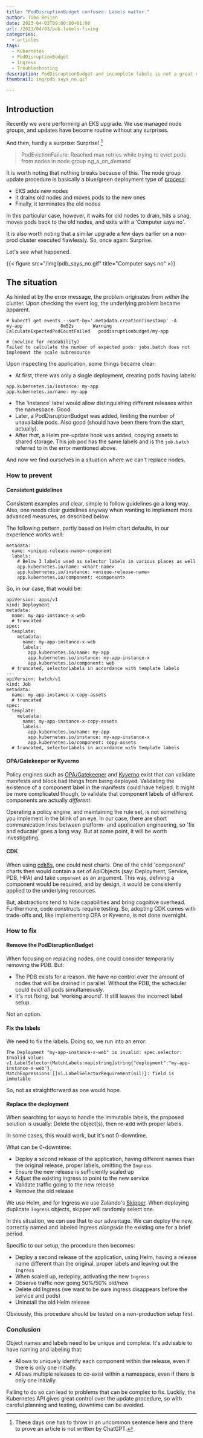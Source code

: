 ```yaml
---
title: "PodDisruptionBudget confused: Labels matter."
author: Tibo Beijen
date: 2023-04-03T09:00:00+01:00
url: /2023/04/03/pdb-labels-fixing
categories:
  - articles
tags:
  - Kubernetes
  - PodDisruptionBudget
  - Ingress
  - Troubleshooting
description: PodDisruptionBudget and incomplete labels is not a great combination. How to prevent this situation and how to fix it.
thumbnail: img/pdb_says_no.gif

---
```

## Introduction

Recently we were performing an EKS upgrade. We use managed node groups, and updates have become routine without any surprises.

And then, hardly a surprise: Surprise! [^footnote_real_writer]

> PodEvictionFailure: Reached max retries while trying to evict pods from nodes in node group ng_a_on_demand

It is worth noting that nothing breaks because of this. The node group update procedure is basically a blue/green deployment type of [process](https://docs.aws.amazon.com/eks/latest/userguide/managed-node-update-behavior.html): 

* EKS adds new nodes
* It drains old nodes and moves pods to the new ones
* Finally, it terminates the old nodes 

In this particular case, however, it waits for old nodes to drain, hits a snag, moves pods back to the old nodes, and exits with a 'Computer says no'.

It is also worth noting that a similar upgrade a few days earlier on a non-prod cluster executed flawlessly. So, once again: Surprise.

Let's see what happened.

{{< figure src="/img/pdb_says_no.gif" title="Computer says no" >}}
## The situation

As hinted at by the error message, the problem originates from _within_ the cluster. Upon checking the event log, the underlying problem became apparent.

```
# kubectl get events --sort-by='.metadata.creationTimestamp' -A
my-app              8m52s       Warning   CalculateExpectedPodCountFailed   poddisruptionbudget/my-app

# (newline for readability)
Failed to calculate the number of expected pods: jobs.batch does not implement the scale subresource
```

Upon inspecting the application, some things became clear:

* At first, there was only a single deployment, creating pods having labels:

```
app.kubernetes.io/instance: my-app
app.kubernetes.io/name: my-app
```

* The 'instance' label would allow distinguishing different releases within the namespace. Good.
* Later, a PodDisruptionBudget was added, limiting the number of unavailable pods. Also good (should have been there from the start, actually).
* After _that_, a Helm pre-update hook was added, copying assets to shared storage. This job pod has the same labels and is the `job.batch` referred to in the error mentioned above.

And now we find ourselves in a situation where we can't replace nodes.

### How to prevent

#### Consistent guidelines

Consistent examples and clear, simple to follow guidelines go a long way. Also, one needs clear guidelines anyway when wanting to implement more advanced measures, as described below.

The following pattern, partly based on Helm chart defaults, in our experience works well:

```
metadata:
  name: <unique-release-name>-component
  labels:
    # Below 3 labels used as selector labels in various places as well
    app.kubernetes.io/name: <chart-name>
    app.kubernetes.io/instance: <unique-release-name>
    app.kubernetes.io/component: <component>
```

So, in our case, that would be:

```
apiVersion: apps/v1
kind: Deployment
metadata:
  name: my-app-instance-x-web
  # truncated
spec:
  template:
    metadata:
      name: my-app-instance-x-web
      labels:
        app.kubernetes.io/name: my-app
        app.kubernetes.io/instance: my-app-instance-x
        app.kubernetes.io/component: web
  # truncated, selectorLabels in accordance with template labels
---
apiVersion: batch/v1
kind: Job
metadata:
  name: my-app-instance-x-copy-assets
  # truncated
spec:
  template:
    metadata:
      name: my-app-instance-x-copy-assets
      labels:
        app.kubernetes.io/name: my-app
        app.kubernetes.io/instance: my-app-instance-x
        app.kubernetes.io/component: copy-assets
  # truncated, selectorLabels in accordance with template labels
```


#### OPA/Gatekeeper or Kyverno

Policy engines such as [OPA/Gatekeeper](https://github.com/open-policy-agent/gatekeeper) and [Kyverno](https://kyverno.io/) exist that can validate manifests and block bad things from being deployed. Validating the existence of a component label in the manifests could have helped. It might be more complicated though, to validate that component labels of different components are actually _different_.

Operating a policy engine, and maintaining the rule set, is not something you implement in the blink of an eye. In our case, there are short communication lines between platform- and application engineering, so 'fix and educate' goes a long way. But at some point, it will be worth investigating.

#### CDK

When using [cdk8s](https://cdk8s.io/), one could nest charts. One of the child 'component' charts then would contain a set of ApiObjects (say: Deployment, Service, PDB, HPA) and take `component` as an argument. This way, defining a component would be required, and by design, it would be consistently applied to the underlying resources.

But, abstractions tend to hide capabilities and bring cognitive overhead. Furthermore, code constructs require testing. So, adopting CDK comes with trade-offs and, like implementing OPA or Kyverno, is not done overnight.

### How to fix

#### Remove the PodDisruptionBudget

When focusing on replacing nodes, one could consider temporarily removing the PDB. But:

* The PDB exists for a reason. We have no control over the amount of nodes that will be drained in parallel. Without the PDB, the scheduler could evict _all_ pods simultaneously.
* It's not fixing, but 'working around'. It still leaves the incorrect label setup.

Not an option.

#### Fix the labels

We need to fix the labels. Doing so, we run into an error:

```
The Deployment "my-app-instance-x-web" is invalid: spec.selector: Invalid value:
v1.LabelSelector{MatchLabels:map[string]string{"deployment":"my-app-instance-x-web"},
MatchExpressions:[]v1.LabelSelectorRequirement(nil)}: field is immutable
```

So, not as straightforward as one would hope.

#### Replace the deployment

When searching for ways to handle the immutable labels, the proposed solution is usually: Delete the object(s), then re-add with proper labels.

In some cases, this would work, but it's not 0-downtime.

What can be 0-downtime:

* Deploy a second release of the application, having different names than the original release, proper labels, omitting the `Ingress`
* Ensure the new release is sufficiently scaled up
* Adjust the existing ingress to point to the new service
* Validate traffic going to the new release
* Remove the old release

We use Helm, and for Ingress we use Zalando's [Skipper](https://opensource.zalando.com/skipper/). When deploying duplicate `Ingress` objects, skipper will randomly select one. 

In this situation, we can use that to our advantage. We can deploy the new, correctly named and labeled Ingress _alongside_ the existing one for a brief period.

Specific to our setup, the procedure then becomes:

* Deploy a second release of the application, using Helm, having a release name different than the original, proper labels and leaving out the `Ingress`
* When scaled up, redeploy, activating the new `Ingress`
* Observe traffic now going 50%/50% old/new
* Delete old Ingress (we want to be sure ingress disappears before the service and pods)
* Uninstall the old Helm release

Obviously, this procedure should be tested on a non-production setup first.

### Conclusion

Object names and labels need to be unique and complete. It's advisable to have naming and labeling that:

* Allows to uniquely identify each component within the release, even if there is only one initially.
* Allows multiple releases to co-exist within a namespace, even if there is only one initially.

Failing to do so can lead to problems that can be complex to fix. Luckily, the Kubernetes API gives great control over the update procedure, so with careful planning and testing, downtime can be avoided.


[^footnote_real_writer]: These days one has to throw in an uncommon sentence here and there to prove an article is not written by ChatGPT.
